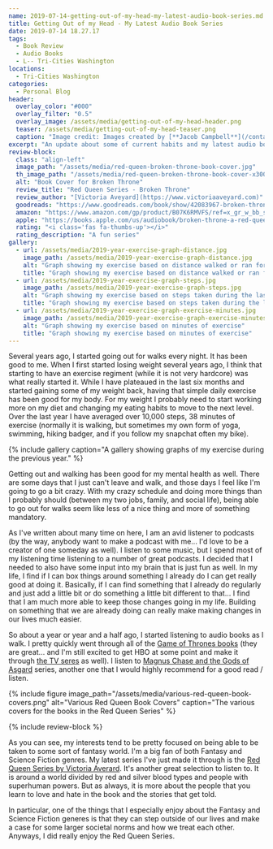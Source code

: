 ```yaml
---
name: 2019-07-14-getting-out-of-my-head-my-latest-audio-book-series.md
title: Getting Out of my Head - My Latest Audio Book Series
date: 2019-07-14 18.27.17
tags:
  - Book Review
  - Audio Books
  - L-- Tri-Cities Washington
locations: 
  - Tri-Cities Washington
categories:
  - Personal Blog
header:
  overlay_color: "#000"
  overlay_filter: "0.5"
  overlay_image: /assets/media/getting-out-of-my-head-header.png
  teaser: /assets/media/getting-out-of-my-head-teaser.png
  caption: "Image credit: Images created by [**Jacob Campbell**](/contact) using Adobe Spark."
excerpt: "An update about some of current habits and my latest audio book series I just finished listening to, the Red Queen"
review-block:
  class: "align-left"
  image_path: "/assets/media/red-queen-broken-throne-book-cover.jpg"
  th_image_path: "/assets/media/red-queen-broken-throne-book-cover-x300.jpg"
  alt: "Book Cover for Broken Throne"
  review_title: "Red Queen Series - Broken Throne"
  review_author: "[Victoria Aveyard](https://www.victoriaaveyard.com)"
  goodreads: "https://www.goodreads.com/book/show/42083967-broken-throne"
  amazon: "https://www.amazon.com/gp/product/B07K6RMVFS/ref=x_gr_w_bb_sout_nodl?ie=UTF8&tag=x_gr_w_bb_sout-20&linkCode=as2&camp=1789&creative=9325&creativeASIN=B07K6RMVFS&SubscriptionId=1MGPYB6YW3HWK55XCGG2"
  apple: "https://books.apple.com/us/audiobook/broken-throne-a-red-queen-collection/id1460207948"
  rating: "<i class='fas fa-thumbs-up'></i>"
  rating_description: "A fun series"
gallery:
  - url: /assets/media/2019-year-exercise-graph-distance.jpg
    image_path: /assets/media/2019-year-exercise-graph-distance.jpg
    alt: "Graph showing my exercise based on distance walked or ran for the last year."
    title: "Graph showing my exercise based on distance walked or ran for the last year."
  - url: /assets/media/2019-year-exercise-graph-steps.jpg
    image_path: /assets/media/2019-year-exercise-graph-steps.jpg
    alt: "Graph showing my exercise based on steps taken during the last year"
    title: "Graph showing my exercise based on steps taken during the last year"
  - url: /assets/media/2019-year-exercise-graph-exercise-minutes.jpg
    image_path: /assets/media/2019-year-exercise-graph-exercise-minutes.jpg
    alt: "Graph showing my exercise based on minutes of exercise"
    title: "Graph showing my exercise based on minutes of exercise"
---
```


Several years ago, I started going out for walks every night. It has been good to me. When I first started losing weight several years ago, I think that starting to have an exercise regiment (while it is not very hardcore) was what really started it. While I have plateaued in the last six months and started gaining some of my weight back, having that simple daily exercise has been good for my body. For my weight I probably need to start working more on my diet and changing my eating habits to move to the next level. Over the last year I have averaged over 10,000 steps, 38 minutes of exercise (normally it is walking, but sometimes my own form of yoga, swimming, hiking badger, and if you follow my snapchat often my bike).

{% include gallery caption="A gallery showing graphs of my exercise during the previous year." %}

Getting out and walking has been good for my mental health as well. There are some days that I just can't leave and walk, and those days I feel like I'm going to go a bit crazy. With my crazy schedule and doing more things than I probably should (between my two jobs, family, and social life), being able to go out for walks seem like less of a nice thing and more of something mandatory.

As I've written about many time on here, I am an avid listener to podcasts (by the way, anybody want to make a podcast with me... I'd love to be a creator of one someday as well). I listen to some music, but I spend most of my listening time listening to a number of great podcasts. I decided that I needed to also have some input into my brain that is just fun as well. In my life, I find if I can box things around something I already do I can get really good at doing it. Basically, if I can find something that I already do regularly and just add a little bit or do something a little bit different to that... I find that I am much more able to keep those changes going in my life. Building on something that we are already doing can really make making changes in our lives much easier.

So about a year or year and a half ago, I started listening to audio books as I walk. I pretty quickly went through all of the [Game of Thrones books](http://www.georgerrmartin.com) (they are great... and I'm still excited to get HBO at some point and make it through [the TV seres](https://www.hbo.com/game-of-thrones) as well). I listen to [Magnus Chase and the Gods of Asgard](http://rickriordan.com/series/magnus-chase-and-the-gods-of-asgard/) series, another one that I would highly recommend for a good read / listen.

{% include figure image_path="/assets/media/various-red-queen-book-covers.png" alt="Various Red Queen Book Covers" caption="The various covers for the books in the Red Queen Series" %}

{% include review-block %}

As you can see, my interests tend to be pretty focused on being able to be taken to some sort of fantasy world. I'm a big fan of both Fantasy and Science Fiction genres. My latest series I've just made it through is the [Red Queen Series by Victoria Averard](https://www.victoriaaveyard.com/red-queen-series).  It's another great selection to listen to. It is around a world divided by red and silver blood types and people with superhuman powers. But as always, it is more about the people that you learn to love and hate in the book and the stories that get told.

In particular, one of the things that I especially enjoy about the Fantasy and Science Fiction generes is that they can step outside of our lives and make a case for some larger societal norms and how we treat each other. Anyways, I did really enjoy the Red Queen Series.
